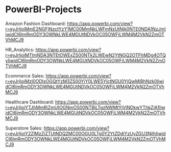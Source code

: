 # PowerBI-Projects

Amazon Fashion Dashboard: https://app.powerbi.com/view?r=eyJrIjoiMmE2NGFjNzctYzY1MC00MmNkLWFmNzUtNjk0NTE0NDA1NzJmIiwidCI6ImRmODY3OWNkLWE4MGUtNDVkOC05OWFjLWM4M2VkN2ZmOTVhMCJ9

HR_Analytics: https://app.powerbi.com/view?r=eyJrIjoiMTlmNDA3NTEtOWExZS00NTk2LWEwN2YtNGQ2OTFhMDg4OTQyIiwidCI6ImRmODY3OWNkLWE4MGUtNDVkOC05OWFjLWM4M2VkN2ZmOTVhMCJ9

Ecommerce Sales: https://app.powerbi.com/view?r=eyJrIjoiMzI0ODIxOGQtYzM3ZS00YjY0LWE5YjctNGU0YjQwMjBhNzk0IiwidCI6ImRmODY3OWNkLWE4MGUtNDVkOC05OWFjLWM4M2VkN2ZmOTVhMCJ9

Healthcare Dashboard: https://app.powerbi.com/view?r=eyJrIjoiYTJhMmRiZmUtOGNmOS00NTBiLTgzNWMtYjVjNDkwYThkZjA1IiwidCI6ImRmODY3OWNkLWE4MGUtNDVkOC05OWFjLWM4M2VkN2ZmOTVhMCJ9

Superstore Sales: https://app.powerbi.com/view?r=eyJrIjoiY2ZlMzZjZTUtNDQ2MC00OGU0LTg0Y2YtZDdiYzUyZGU3NjlhIiwidCI6ImRmODY3OWNkLWE4MGUtNDVkOC05OWFjLWM4M2VkN2ZmOTVhMCJ9
